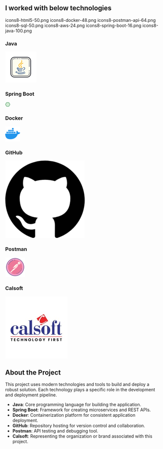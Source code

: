 
## I worked with below technologies

icons8-html5-50.png
icons8-docker-48.png
icons8-postman-api-64.png
icons8-sql-50.png
icons8-aws-24.png
icons8-spring-boot-16.png
icons8-java-100.png

### Java
![Java](./icons8-java-100.png)

### Spring Boot
![Spring Boot](./icons8-spring-boot-16.png)

### Docker
![Docker](./icons8-docker-48.png)

### GitHub
![GitHub](./github-repo-git-octocat-icon-256x249-kaag39z2.png)

### Postman
![Postman](./icons8-postman-api-64.png)

### Calsoft
![Calsoft](./calsoft_logo.jpg)

## About the Project
This project uses modern technologies and tools to build and deploy a robust solution. Each technology plays a specific role in the development and deployment pipeline.

- **Java**: Core programming language for building the application.
- **Spring Boot**: Framework for creating microservices and REST APIs.
- **Docker**: Containerization platform for consistent application deployment.
- **GitHub**: Repository hosting for version control and collaboration.
- **Postman**: API testing and debugging tool.
- **Calsoft**: Representing the organization or brand associated with this project.


